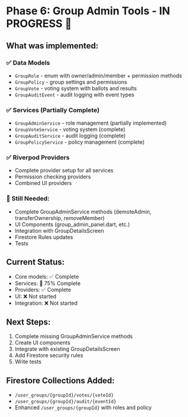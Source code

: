 # Phase 6: Group Admin Tools - IN PROGRESS 🔄

## What was implemented:

### ✅ Data Models
- `GroupRole` - enum with owner/admin/member + permission methods
- `GroupPolicy` - group settings and permissions
- `GroupVote` - voting system with ballots and results
- `GroupAuditEvent` - audit logging with event types

### ✅ Services (Partially Complete)
- `GroupAdminService` - role management (partially implemented)
- `GroupVoteService` - voting system (complete)
- `GroupAuditService` - audit logging (complete)
- `GroupPolicyService` - policy management (complete)

### ✅ Riverpod Providers
- Complete provider setup for all services
- Permission checking providers
- Combined UI providers

### 🔄 Still Needed:
- Complete GroupAdminService methods (demoteAdmin, transferOwnership, removeMember)
- UI Components (group_admin_panel.dart, etc.)
- Integration with GroupDetailsScreen
- Firestore Rules updates
- Tests

## Current Status:
- Core models: ✅ Complete
- Services: 🔄 75% Complete
- Providers: ✅ Complete
- UI: ❌ Not started
- Integration: ❌ Not started

## Next Steps:
1. Complete missing GroupAdminService methods
2. Create UI components
3. Integrate with existing GroupDetailsScreen
4. Add Firestore security rules
5. Write tests

## Firestore Collections Added:
- `/user_groups/{groupId}/votes/{voteId}`
- `/user_groups/{groupId}/audit/{eventId}`
- Enhanced `/user_groups/{groupId}` with roles and policy
